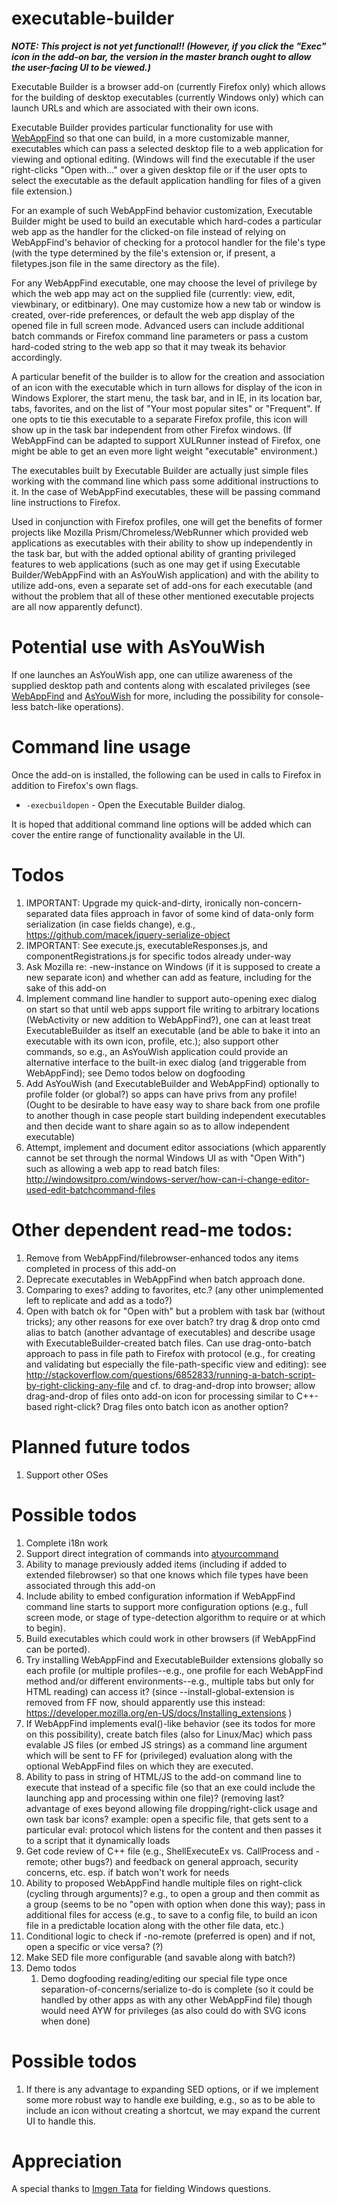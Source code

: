 # executable-builder

***NOTE: This project is not yet functional!! (However, if you
click the "Exec" icon in the add-on bar, the version in the master
branch ought to allow the user-facing UI to be viewed.)***

Executable Builder is a browser add-on (currently Firefox only) which
allows for the building of desktop executables (currently Windows only)
which can launch URLs and which are associated with their own icons.

Executable Builder provides particular functionality for use with
[WebAppFind](https://github.com/brettz9/webappfind) so that one
can build, in a more customizable manner, executables which can
pass a selected desktop file to a web application for viewing and
optional editing. (Windows will find the executable if the user right-clicks
"Open with..." over a given desktop file or if the user opts to select the
executable as the default application handling for files of a given file
extension.)

For an example of such WebAppFind behavior customization,
Executable Builder might be used to build an executable which
hard-codes a particular web app as the handler for the clicked-on
file instead of relying on WebAppFind's behavior of checking for a
protocol handler for the file's type (with the type determined by the
file's extension or, if present, a filetypes.json file in the same directory
as the file).

For any WebAppFind executable, one may choose the level of privilege
by which the web app may act on the supplied file (currently: view, edit,
viewbinary, or editbinary). One may customize how a new tab or window
is created, over-ride preferences, or default the web app display of the
opened file in full screen mode. Advanced users can include additional
batch commands or Firefox command line parameters or pass a custom
hard-coded string to the web app so that it may tweak its behavior
accordingly.

A particular benefit of the builder is to allow for the creation and
association of an icon with the executable which in turn allows for
display of the icon in Windows Explorer, the start menu, the task bar,
and in IE, in its location bar, tabs, favorites, and on the list of
"Your most popular sites" or "Frequent". If one opts to tie this executable
to a separate Firefox profile, this icon will show up in the task bar
independent from other Firefox windows. (If WebAppFind can be
adapted to support XULRunner instead of Firefox, one might be able
to get an even more light weight "executable" environment.)

The executables built by Executable Builder are actually just simple
files working with the command line which pass some additional
instructions to it. In the case of WebAppFind executables, these
will be passing command line instructions to Firefox.

Used in conjunction with Firefox profiles, one will get the benefits
of former projects like Mozilla Prism/Chromeless/WebRunner which
provided web applications as executables with their
ability to show up independently in the task bar, but with the added
optional ability of granting privileged features to web applications
(such as one may get if using Executable Builder/WebAppFind
with an AsYouWish application) and with the ability to utilize add-ons,
even a separate set of add-ons for each executable (and without
the problem that all of these other mentioned executable projects
are all now apparently defunct).

# Potential use with AsYouWish

If one launches an AsYouWish app, one can utilize awareness of
the supplied desktop path and contents along with escalated privileges
(see [WebAppFind](https://github.com/brettz9/webappfind) and
[AsYouWish](https://github.com/brettz9/asyouwish/) for more, including
the possibility for console-less batch-like operations).

# Command line usage

Once the add-on is installed, the following can be used in calls to
Firefox in addition to Firefox's own flags.

* `-execbuildopen` - Open the Executable Builder dialog.

It is hoped that additional command line options will be added which
can cover the entire range of functionality available in the UI.

# Todos

1. IMPORTANT: Upgrade my quick-and-dirty, ironically non-concern-separated
data files approach in favor of some kind of data-only form serialization (in
case fields change), e.g., https://github.com/macek/jquery-serialize-object
1. IMPORTANT: See execute.js, executableResponses.js, and
componentRegistrations.js for specific todos already under-way
1. Ask Mozilla re: -new-instance on Windows (if it is supposed to create
a new separate icon) and whether can add as feature, including for the
sake of this add-on
1. Implement command line handler to support auto-opening exec dialog
on start so that until web apps support file writing to arbitrary locations
(WebActivity or new addition to WebAppFind?), one can at least treat
ExecutableBuilder as itself an executable (and be able to bake it into
an executable with its own icon, profile, etc.); also support other
commands, so e.g., an AsYouWish application could provide an
alternative interface to the built-in exec dialog (and triggerable from
WebAppFind); see Demo todos below on dogfooding
1. Add AsYouWish (and ExecutableBuilder and WebAppFind) optionally
to profile folder (or global?) so apps can have
privs from any profile! (Ought to be desirable to have easy
way to share back from one profile to another though in case
people start building independent executables and then decide
want to share again so as to allow independent executable)
1. Attempt, implement and document editor associations (which apparently
cannot be set through the normal Windows UI as with "Open With") such
as allowing a web app to read batch files:
http://windowsitpro.com/windows-server/how-can-i-change-editor-used-edit-batchcommand-files

# Other dependent read-me todos:

1. Remove from WebAppFind/filebrowser-enhanced todos any items
completed in process of this add-on
1. Deprecate executables in WebAppFind when batch approach done.
1. Comparing to exes? adding to favorites, etc.? (any other
unimplemented left to replicate and add as a todo?)
1. Open with batch ok for "Open with" but a problem with task bar
(without tricks); any other reasons for exe over batch? try drag & drop
onto cmd alias to batch (another advantage of executables) and describe
usage with ExecutableBuilder-created batch files. Can
use drag-onto-batch approach to pass in file path to Firefox with protocol
(e.g., for creating and validating but especially the file-path-specific
view and editing): see
http://stackoverflow.com/questions/6852833/running-a-batch-script-by-right-clicking-any-file
and cf. to drag-and-drop into browser; allow drag-and-drop of files onto
add-on icon for processing similar to C++-based right-click? Drag files
onto batch icon as another option?

# Planned future todos

1. Support other OSes

# Possible todos

1. Complete i18n work
1. Support direct integration of commands into
[atyourcommand](https://github.com/brettz9/atyourcommand)
1. Ability to manage previously added items (including if added to
extended filebrowser) so that one knows which file types have
been associated through this add-on
1. Include ability to embed configuration information if WebAppFind
command line starts to support more configuration options (e.g., full
screen mode, or stage of type-detection algorithm to require or at
which to begin).
1. Build executables which could work in other browsers (if
WebAppFind can be ported).
1. Try installing WebAppFind and ExecutableBuilder extensions globally so
each profile (or multiple profiles--e.g., one profile for each WebAppFind
method and/or different environments--e.g., multiple tabs but
only for HTML reading) can access it? (since --install-global-extension
is removed from FF now, should apparently use this instead:
https://developer.mozilla.org/en-US/docs/Installing_extensions )
1. If WebAppFind implements eval()-like behavior (see its todos for
more on this possibility), create batch files (also for Linux/Mac) which
pass evalable JS files (or embed JS strings) as a command line
argument which will be sent to FF for (privileged) evaluation along with
the optional WebAppFind files on which they are executed.
1. Ability to pass in string of HTML/JS to the add-on command line to
execute that instead of a specific file (so that an exe could include
the launching app and processing within one file)? (removing last?
advantage of exes beyond allowing file dropping/right-click usage
and own task bar icons? example: open a specific file, that gets sent
to a particular eval: protocol which listens for the content and then
passes it to a script that it dynamically loads
1. Get code review of C++ file (e.g., ShellExecuteEx vs. CallProcess
and -remote; other bugs?) and feedback on general approach,
security concerns, etc. esp. if batch won't work for needs
1. Ability to proposed WebAppFind handle multiple files on
right-click (cycling through arguments)? e.g., to open a group
and then commit as a group (seems to be no "open with
option when done this way); pass in additional files for access
(e.g., to save to a config file, to build an icon file in a predictable
location along with the other file data, etc.)
1. Conditional logic to check if -no-remote (preferred is open) and if
not, open a specific or vice versa? (?)
1. Make SED file more configurable (and savable along with batch?)
1. Demo todos
    1. Demo dogfooding reading/editing our special file type once
    separation-of-concerns/serialize to-do is complete (so it could be
    handled by other apps as with any other WebAppFind file) though
    would need AYW for privileges (as also could do with SVG icons
    when done)

# Possible todos

1. If there is any advantage to expanding SED options, or if we implement
some more robust way to handle exe building, e.g., so as to be able to
include an icon without creating a shortcut, we may expand the current
UI to handle this.

# Appreciation

A special thanks to [Imgen Tata](http://www.pdfbatch.com/) for
fielding Windows questions.
